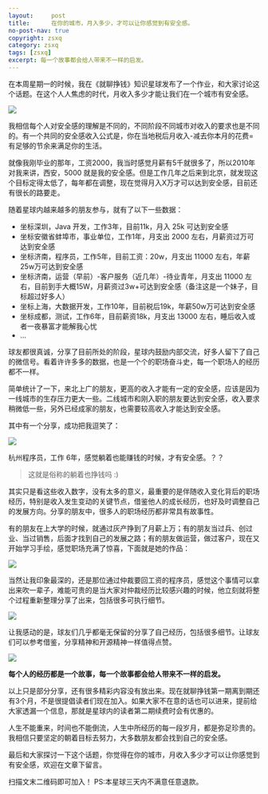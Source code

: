 ```yaml
---
layout:     post
title:      在你的城市，月入多少，才可以让你感觉到有安全感。
no-post-nav: true
copyright: zsxq
category: zsxq
tags: [zsxq]
excerpt: 每一个故事都会给人带来不一样的启发。
---
```


在本周星期一的时候，我在《就聊挣钱》知识星球发布了一个作业，和大家讨论这个话题。在这个人人焦虑的时代，月收入多少才能让我们在一个城市有安全感。

![](http://www.ityoukow.com/assets/images/2019/zsxq/salary01.png)

我相信每个人对安全感的理解是不同的，不同阶段不同城市对收入的要求也是不同的。有一个共同的安全感收入公式是，你在当地税后月收入-减去你本月的花费=有足够的节余来满足你的生活。

就像我刚毕业的那年，工资2000，我当时感觉月薪有5千就很多了，所以2010年对我来讲，西安，5000 就是我的安全感。但是工作几年之后来到北京，就发现这个目标定得太低了，每年都在调整，现在觉得月入X万才可以达到安全感，目前还有很长的路要走。

随着星球内越来越多的朋友参与，就有了以下一些数据：

- 坐标深圳，Java 开发，工作3年，目前11k，月入 25k 可达到安全感
- 坐标安徽省蚌埠市，事业单位，工作1年，月支出 2000 左右，月薪资过万可达到安全感
- 坐标济南，程序员，工作5年，目前工资：20w，月支出 11000 左右，年薪25w万可达到安全感
- 坐标济南，运营（早前）-客户服务（近几年）-待业青年，月支出 11000 左右，目前到手大概15W，月薪资过3w+可达到安全感（备注这是一个妹子，目标超过好多人）
- 坐标上海，大数据开发，工作10年，目前税后19k，年薪50w万可达到安全感
- 坐标成都，测试，工作6年，目前薪资18k，月支出 13000 左右，睡后收入或者一夜暴富才能解我心忧
- ...

球友都很真诚，分享了目前所处的阶段，星球内鼓励内部交流，好多人留下了自己的微信号。看着许许多多的数据，也是一个个的职场奋斗史，每一个职场人的经历都不一样。

简单统计了一下，来北上广的朋友，更高的收入才能有一定的安全感，应该是因为一线城市的生存压力更大一些。二线城市和刚入职的朋友要达到安全感，收入要求稍微低一些，另外已经成家的朋友，也需要较高收入才能达到安全感。

其中有一个分享，成功把我逗笑了：

![](http://www.ityoukow.com/assets/images/2019/zsxq/salary02.jpg)

杭州程序员，工作 6年，感觉躺着也能赚钱的时候，才有安全感。？？

> 这就是俗称的躺着也挣钱吗 :)

其实只是看这些收入数字，没有太多的意义，最重要的是伴随收入变化背后的职场经历，特别是收入发生变动的关键节点，借鉴他人的成长经历，也好及时调整自己的发展方向。分享的朋友中，很多人的职场经历都非常具有故事性。

有的朋友在上大学的时候，就通过灰产挣到了月薪上万；有的朋友当过兵、创过业、当过销售，后面才找到自己的发展之路；有的朋友做运营，做过客户，现在又开始学习手绘，感觉职场充满了惊喜，下面就是她的作品：

![](http://www.ityoukow.com/assets/images/2019/zsxq/salary03.png)

当然让我印象最深的，还是那位通过仲裁要回工资的程序员，感觉这个事情可以拿出来吹一辈子，难能可贵的是当大家对仲裁经历比较感兴趣的时候，他立刻就将整个过程重新整理分享了出来，包括很多可执行细节。

![](http://www.ityoukow.com/assets/images/2019/zsxq/salary04.jpeg)


让我感动的是，球友们几乎都毫无保留的分享了自己经历，包括很多细节。让球友们可以参考借鉴，分享精神和开源精神一样值得点赞。

![](http://www.ityoukow.com/assets/images/2019/zsxq/salary05.jpg)


**每个人的经历都是一个故事，每一个故事都会给人带来不一样的启发。**

以上只是部分分享，还有很多精彩内容没有放出来。现在就聊挣钱第一期离到期还有3个月，不是很提倡读者们现在加入。如果大家不在意的话也可以进来，提前给大家透漏一个信息，那就是星球内的读者第二期续费时会有优惠的。

人生不能重来，时间也不能倒流，人生中所经历的每一段岁月，都是弥足珍贵的。我相信只要坚定的朝着目标去努力，大多数朋友都会找到自己的安全感。

最后和大家探讨一下这个话题，你觉得在你的城市，月收入多少才可以让你感觉到有安全感，欢迎在文章下留言。

扫描文末二维码即可加入！ PS:本星球三天内不满意任意退款。
